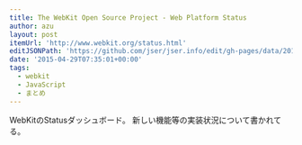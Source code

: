 ```yaml
---
title: The WebKit Open Source Project - Web Platform Status
author: azu
layout: post
itemUrl: 'http://www.webkit.org/status.html'
editJSONPath: 'https://github.com/jser/jser.info/edit/gh-pages/data/2015/04/index.json'
date: '2015-04-29T07:35:01+00:00'
tags:
  - webkit
  - JavaScript
  - まとめ
---
```

WebKitのStatusダッシュボード。 新しい機能等の実装状況について書かれてる。
